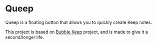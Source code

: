 # Queep
Queep is a floating button that allows you to quickly create Keep notes.

This project is based on [Bubble Keep](https://github.com/VoxStudio/BubbleKeep/) project, and is made to give it a second/longer life.
